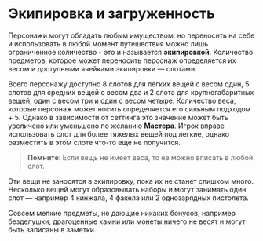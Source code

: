 # Экипировка и загруженность

Персонажи могут обладать любым имуществом, но переносить на себе и использовать в любой момент путешествия можно лишь ограниченное количество - это и называется **экипировкой**. Количество предметов, которое может переносить персонаж определяется их весом и доступными ячейками экипировки — слотами.

Всего персонажу доступно 8 слотов для легких вещей с весом один, 5 слотов для средних вещей с весом два и 2 слота для крупногабаритных вещей, один с весом три и один с весом четыре. Количество веса, которые персонаж может носить определяется его сильным подходом + 5. Однако в зависимости от сеттинга это значение может быть увеличено или уменьшено по желанию **Мастера**. Игрок вправе использовать слот для более тяжелых вещей под легкие, однако разместить в этом слоте что-то еще не получится.

> **Помните**: Если вещь не имеет веса, то ее можно вписать в любой слот.

Эти вещи не заносятся в экипировку, пока их не станет слишком много. Несколько вещей могут образовывать наборы и могут занимать один слот — например 4 кинжала, 4 факела или 2 однозарядных пистолета.

Совсем мелкие предметы, не дающие никаких бонусов, например безделушки, драгоценные камни или монеты ничего не весят и могут быть записаны в заметки.
